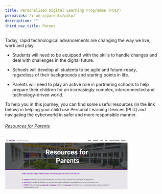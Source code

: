 ```yaml
---
title: Personalised Digital Learning Programme (PDLP)
permalink: /i-am-a/parents/pdlp/
description: ""
third_nav_title: Parent
---
```

Today, rapid technological advancements are changing the way we live, work and play.
  

*   Students will need to be equipped with the skills to handle changes and deal with challenges in the digital future.
    
*   Schools will develop all students to be agile and future-ready, regardless of their backgrounds and starting points in life.
    
*   Parents will need to play an active role in partnering schools to help prepare their children for an increasingly complex, interconnected and technology-driven world.
  

To help you in this journey, you can find some useful resources (in the link below) in helping your child use Personal Learning Devices (PLD) and navigating the cyberworld in safer and more responsible manner.

###### [Resources for Parents](https://sites.google.com/moe.edu.sg/spectra-student-info-hub/others/pld/resources-for-parents)

<a target="new" href="https://sites.google.com/moe.edu.sg/spectra-student-info-hub/others/pld/resources-for-parents"><img style="width:400px" src="/images/resources%20for%20parents.png"></a>